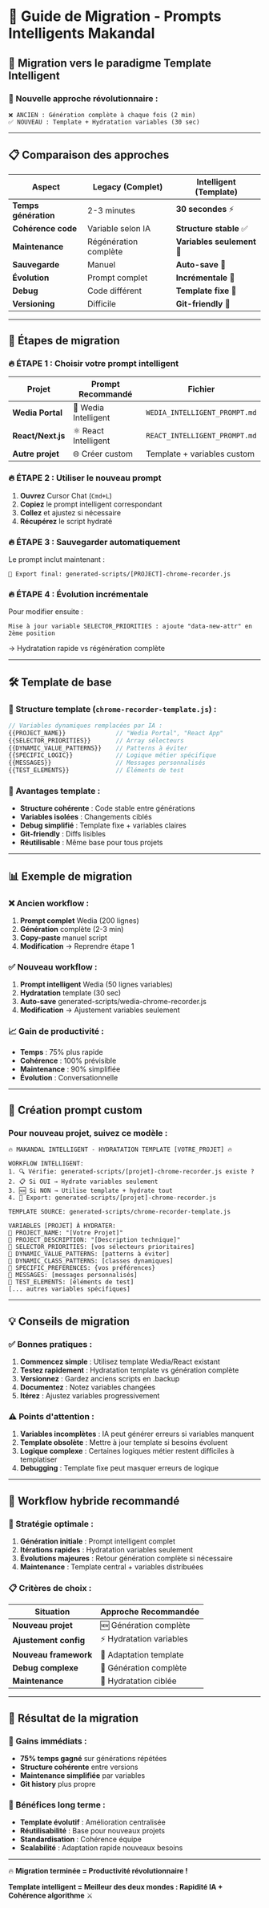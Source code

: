 # 🔄 Guide de Migration - Prompts Intelligents Makandal

## 🚀 **Migration vers le paradigme Template Intelligent**

### **🎯 Nouvelle approche révolutionnaire :**

```
❌ ANCIEN : Génération complète à chaque fois (2 min)
✅ NOUVEAU : Template + Hydratation variables (30 sec)
```

---

## 📋 **Comparaison des approches**

| Aspect | **Legacy (Complet)** | **Intelligent (Template)** |
|--------|----------------------|---------------------------|
| **Temps génération** | 2-3 minutes | **30 secondes** ⚡ |
| **Cohérence code** | Variable selon IA | **Structure stable** ✅ |
| **Maintenance** | Régénération complète | **Variables seulement** 🎯 |
| **Sauvegarde** | Manuel | **Auto-save** 💾 |
| **Évolution** | Prompt complet | **Incrémentale** 🔄 |
| **Debug** | Code différent | **Template fixe** 🔧 |
| **Versioning** | Difficile | **Git-friendly** 📝 |

---

## 🎯 **Étapes de migration**

### **🔥 ÉTAPE 1 : Choisir votre prompt intelligent**

| Projet | Prompt Recommandé | Fichier |
|--------|------------------|---------|
| **Wedia Portal** | 🏢 Wedia Intelligent | `WEDIA_INTELLIGENT_PROMPT.md` |
| **React/Next.js** | ⚛️ React Intelligent | `REACT_INTELLIGENT_PROMPT.md` |
| **Autre projet** | 🌐 Créer custom | Template + variables custom |

### **🔥 ÉTAPE 2 : Utiliser le nouveau prompt**

1. **Ouvrez** Cursor Chat (`Cmd+L`)
2. **Copiez** le prompt intelligent correspondant
3. **Collez** et ajustez si nécessaire  
4. **Récupérez** le script hydraté

### **🔥 ÉTAPE 3 : Sauvegarder automatiquement**

Le prompt inclut maintenant :
```
💾 Export final: generated-scripts/[PROJECT]-chrome-recorder.js
```

### **🔥 ÉTAPE 4 : Évolution incrémentale**

Pour modifier ensuite :
```
Mise à jour variable SELECTOR_PRIORITIES : ajoute "data-new-attr" en 2ème position
```
→ Hydratation rapide vs régénération complète

---

## 🛠️ **Template de base**

### **📄 Structure template (`chrome-recorder-template.js`) :**

```javascript
// Variables dynamiques remplacées par IA :
{{PROJECT_NAME}}              // "Wedia Portal", "React App"
{{SELECTOR_PRIORITIES}}       // Array sélecteurs
{{DYNAMIC_VALUE_PATTERNS}}    // Patterns à éviter
{{SPECIFIC_LOGIC}}            // Logique métier spécifique
{{MESSAGES}}                  // Messages personnalisés
{{TEST_ELEMENTS}}             // Éléments de test
```

### **🎯 Avantages template :**

- **Structure cohérente** : Code stable entre générations
- **Variables isolées** : Changements ciblés
- **Debug simplifié** : Template fixe + variables claires
- **Git-friendly** : Diffs lisibles
- **Réutilisable** : Même base pour tous projets

---

## 📊 **Exemple de migration**

### **❌ Ancien workflow :**

1. **Prompt complet** Wedia (200 lignes)
2. **Génération** complète (2-3 min)
3. **Copy-paste** manuel script
4. **Modification** → Reprendre étape 1

### **✅ Nouveau workflow :**

1. **Prompt intelligent** Wedia (50 lignes variables)
2. **Hydratation** template (30 sec)
3. **Auto-save** generated-scripts/wedia-chrome-recorder.js
4. **Modification** → Ajustement variables seulement

### **📈 Gain de productivité :**
- **Temps** : 75% plus rapide
- **Cohérence** : 100% prévisible  
- **Maintenance** : 90% simplifiée
- **Évolution** : Conversationnelle

---

## 🎯 **Création prompt custom**

### **Pour nouveau projet, suivez ce modèle :**

```
🔥 MAKANDAL INTELLIGENT - HYDRATATION TEMPLATE [VOTRE_PROJET] 🔥

WORKFLOW INTELLIGENT:
1. 🔍 Vérifie: generated-scripts/[projet]-chrome-recorder.js existe ?
2. 📋 Si OUI → Hydrate variables seulement  
3. 🆕 Si NON → Utilise template + hydrate tout
4. 💾 Export: generated-scripts/[projet]-chrome-recorder.js

TEMPLATE SOURCE: generated-scripts/chrome-recorder-template.js

VARIABLES [PROJET] À HYDRATER:
🎯 PROJECT_NAME: "[Votre Projet]"
📖 PROJECT_DESCRIPTION: "[Description technique]"
🎪 SELECTOR_PRIORITIES: [vos sélecteurs prioritaires]
🚫 DYNAMIC_VALUE_PATTERNS: [patterns à éviter]
🎨 DYNAMIC_CLASS_PATTERNS: [classes dynamiques]
🔧 SPECIFIC_PREFERENCES: {vos préférences}
💬 MESSAGES: [messages personnalisés]
🧪 TEST_ELEMENTS: [éléments de test]
[... autres variables spécifiques]
```

---

## 💡 **Conseils de migration**

### **✅ Bonnes pratiques :**

1. **Commencez simple** : Utilisez template Wedia/React existant
2. **Testez rapidement** : Hydratation template vs génération complète
3. **Versionnez** : Gardez anciens scripts en .backup
4. **Documentez** : Notez variables changées
5. **Itérez** : Ajustez variables progressivement

### **⚠️ Points d'attention :**

1. **Variables incomplètes** : IA peut générer erreurs si variables manquent
2. **Template obsolète** : Mettre à jour template si besoins évoluent
3. **Logique complexe** : Certaines logiques métier restent difficiles à templatiser
4. **Debugging** : Template fixe peut masquer erreurs de logique

---

## 🔄 **Workflow hybride recommandé**

### **🎯 Stratégie optimale :**

1. **Génération initiale** : Prompt intelligent complet
2. **Itérations rapides** : Hydratation variables seulement
3. **Évolutions majeures** : Retour génération complète si nécessaire
4. **Maintenance** : Template central + variables distribuées

### **📋 Critères de choix :**

| Situation | Approche Recommandée |
|-----------|---------------------|
| **Nouveau projet** | 🆕 Génération complète |
| **Ajustement config** | ⚡ Hydratation variables |
| **Nouveau framework** | 🔄 Adaptation template |
| **Debug complexe** | 🔧 Génération complète |
| **Maintenance** | 🎯 Hydratation ciblée |

---

## 🎉 **Résultat de la migration**

### **🚀 Gains immédiats :**
- **75% temps gagné** sur générations répétées
- **Structure cohérente** entre versions
- **Maintenance simplifiée** par variables
- **Git history** plus propre

### **🔮 Bénéfices long terme :**
- **Template évolutif** : Amélioration centralisée
- **Réutilisabilité** : Base pour nouveaux projets
- **Standardisation** : Cohérence équipe
- **Scalabilité** : Adaptation rapide nouveaux besoins

---

🔥 **Migration terminée = Productivité révolutionnaire !** 

**Template intelligent = Meilleur des deux mondes : Rapidité IA + Cohérence algorithme** ⚔️
